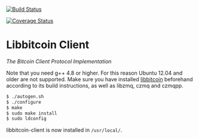 [![Build Status](https://travis-ci.org/libbitcoin/libbitcoin-client.svg?branch=master)](https://travis-ci.org/libbitcoin/libbitcoin-client)

[![Coverage Status](https://coveralls.io/repos/libbitcoin/libbitcoin-client/badge.svg)](https://coveralls.io/r/libbitcoin/libbitcoin-client)

# Libbitcoin Client

*The Bitcoin Client Protocol Implementation*

Note that you need g++ 4.8 or higher. For this reason Ubuntu 12.04 and older are not supported. Make sure you have installed [libbitcoin](https://github.com/libbitcoin/libbitcoin) beforehand according to its build instructions, as well as libzmq, czmq and czmqpp.

```sh
$ ./autogen.sh
$ ./configure
$ make
$ sudo make install
$ sudo ldconfig
```

libbitcoin-client is now installed in `/usr/local/`.
